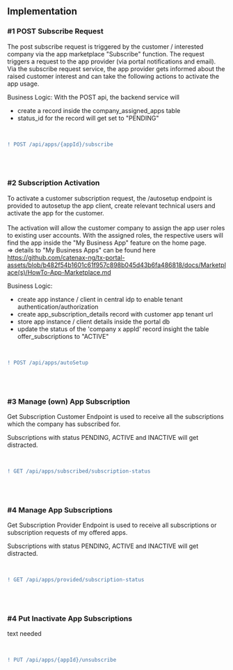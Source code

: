 ## Implementation 

### #1 POST Subscribe Request

The post subscribe request is triggered by the customer / interested company via the app marketplace "Subscribe" function.
The request triggers a request to the app provider (via portal notifications and email).
Via the subscribe request service, the app provider gets informed about the raised customer interest and can take the following actions to activate the app usage.
<br>

Business Logic:
With the POST api, the backend service will
* create a record inside the company_assigned_apps table
* status_id for the record will get set to "PENDING"

<br>

```diff
! POST /api/apps/{appId}/subscribe
```

<br>
<br>

### #2 Subscription Activation

To activate a customer subscription request, the /autosetup endpoint is provided to autosetup the app client, create relevant technical users and activate the app for the customer.  
<br>
The activation will allow the customer company to assign the app user roles to existing user accounts. With the assigned roles, the respective users will find the app inside the "My Business App" feature on the home page.  
=> details to "My Business Apps" can be found here https://github.com/catenax-ng/tx-portal-assets/blob/b482f54b1601c61f957c898b045d43b6fa486818/docs/Marketplace(s)/HowTo-App-Marketplace.md
<br>

Business Logic:
* create app instance / client in central idp to enable tenant authentication/authorization
* create app_subscription_details record with customer app tenant url
* store app instance / client details inside the portal db
* update the status of the 'company x appId' record insight the table offer_subscriptions to "ACTIVE"

<br>

```diff
! POST /api/apps/autoSetup
```

<br>
<br>

### #3 Manage (own) App Subscription
Get Subscription Customer Endpoint is used to receive all the subscriptions which the company has subscribed for.

Subscriptions with status PENDING, ACTIVE and INACTIVE will get distracted.

<br>

```diff
! GET /api/apps/subscribed/subscription-status
```

<br>
<br>

### #4 Manage App Subscriptions
Get Subscription Provider Endpoint is used to receive all subscriptions or subscription requests of my offered apps.

Subscriptions with status PENDING, ACTIVE and INACTIVE will get distracted.

<br>

```diff
! GET /api/apps/provided/subscription-status
```

<br>
<br>

### #4 Put Inactivate App Subscriptions

text needed

<br>

```diff
! PUT /api/apps/{appId}/unsubscribe
```

<br>
<br>
